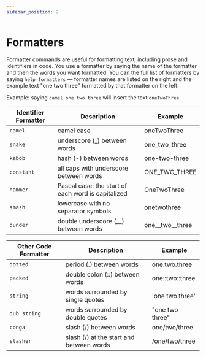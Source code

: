 ```yaml
---
sidebar_position: 2
---
```


# Formatters

Formatter commands are useful for formatting text, including prose and identifiers in code. You use a formatter by saying the name of the formatter and then the words you want formatted. You can the full list of formatters by saying `help formatters` — formatter names are listed on the right and the example text "one two three" formatted by that formatter on the left.

Example: saying `camel one two three` will insert the text `oneTwoThree`.

| Identifier Formatter | Description                                        | Example             |
| -------------------- | -------------------------------------------------- | ------------------- |
| `camel`              | camel case                                         | oneTwoThree         |
| `snake`              | underscore (\_) between words                      | one_two_three       |
| `kabob`              | hash (-) between words                             | one-two-three       |
| `constant`           | all caps with underscore between words             | ONE_TWO_THREE       |
| `hammer`             | Pascal case: the start of each word is capitalized | OneTwoThree         |
| `smash`              | lowercase with no separator symbols                | onetwothree         |
| `dunder`             | double underscore (\_\_) between words             | one\_\_two\_\_three |

| Other Code Formatter | Description                              | Example                |
| -------------------- | ---------------------------------------- | ---------------------- |
| `dotted`             | period (.) between words                 | one.two.three          |
| `packed`             | double colon (::) between words          | one::&#8203;two::three |
| `string`             | words surrounded by single quotes        | 'one two three'        |
| `dub string`         | words surrounded by double quotes        | "one two three"        |
| `conga`              | slash (/) between words                  | one/two/three          |
| `slasher`            | slash (/) at the start and between words | /one/two/three         |
